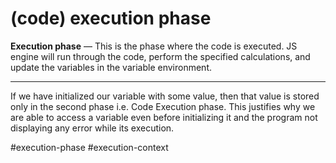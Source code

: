 # (code) execution phase
**Execution phase** — This is the phase where the code is executed. JS engine will run through the code, perform the specified calculations, and update the variables in the variable environment.
***
If we have initialized our variable with some value, then that value is stored only in the second phase i.e. Code Execution phase. This justifies why we are able to access a variable even before initializing it and the program not displaying any error while its execution.

#execution-phase
#execution-context 